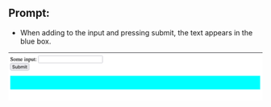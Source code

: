## Prompt:
* When adding to the input and pressing submit, the text appears in the blue box.

![End State](end-state.png)
